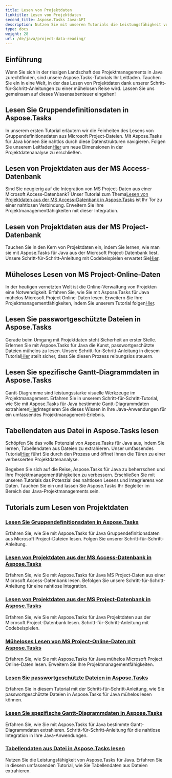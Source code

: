 ```yaml
---
title: Lesen von Projektdaten
linktitle: Lesen von Projektdaten
second_title: Aspose.Tasks Java-API
description: Nutzen Sie mit unseren Tutorials die Leistungsfähigkeit von Aspose.Tasks für Java! Meistern Sie die nahtlose Integration, vom Lesen von Gruppendefinitionen bis zum Extrahieren von Gantt-Diagrammdaten.
type: docs
weight: 28
url: /de/java/project-data-reading/
---
```

## Einführung
Wenn Sie sich in der riesigen Landschaft des Projektmanagements in Java zurechtfinden, sind unsere Aspose.Tasks-Tutorials Ihr Leitfaden. Tauchen Sie ein in eine Welt, in der das Lesen von Projektdaten dank unserer Schritt-für-Schritt-Anleitungen zu einer mühelosen Reise wird. Lassen Sie uns gemeinsam auf dieses Wissensabenteuer eingehen!

## Lesen Sie Gruppendefinitionsdaten in Aspose.Tasks
 In unserem ersten Tutorial erläutern wir die Feinheiten des Lesens von Gruppendefinitionsdaten aus Microsoft Project-Dateien. Mit Aspose.Tasks für Java können Sie nahtlos durch diese Datenstrukturen navigieren. Folgen Sie unserem Leitfaden[Hier](./read-group-definition/) um neue Dimensionen in der Projektdatenanalyse zu erschließen.

## Lesen von Projektdaten aus der MS Access-Datenbank
 Sind Sie neugierig auf die Integration von MS Project-Daten aus einer Microsoft Access-Datenbank? Unser Tutorial zum Thema[Lesen von Projektdaten aus der MS Access-Datenbank in Aspose.Tasks](./read-access-database/) ist Ihr Tor zu einer nahtlosen Verbindung. Erweitern Sie Ihre Projektmanagementfähigkeiten mit dieser Integration.

## Lesen von Projektdaten aus der MS Project-Datenbank
Tauchen Sie in den Kern von Projektdaten ein, indem Sie lernen, wie man sie mit Aspose.Tasks für Java aus der Microsoft Project-Datenbank liest. Unsere Schritt-für-Schritt-Anleitung mit Codebeispielen erwartet Sie[Hier](./read-project-database/).

## Müheloses Lesen von MS Project-Online-Daten
 In der heutigen vernetzten Welt ist die Online-Verwaltung von Projekten eine Notwendigkeit. Erfahren Sie, wie Sie mit Aspose.Tasks für Java mühelos Microsoft Project Online-Daten lesen. Erweitern Sie Ihre Projektmanagementfähigkeiten, indem Sie unserem Tutorial folgen[Hier](./read-project-online/).

## Lesen Sie passwortgeschützte Dateien in Aspose.Tasks
 Gerade beim Umgang mit Projektdaten steht Sicherheit an erster Stelle. Erlernen Sie mit Aspose.Tasks für Java die Kunst, passwortgeschützte Dateien mühelos zu lesen. Unsere Schritt-für-Schritt-Anleitung in diesem Tutorial[Hier](./read-password-protected/) stellt sicher, dass Sie diesen Prozess reibungslos steuern.

## Lesen Sie spezifische Gantt-Diagrammdaten in Aspose.Tasks
 Gantt-Diagramme sind leistungsstarke visuelle Werkzeuge im Projektmanagement. Erfahren Sie in unserem Schritt-für-Schritt-Tutorial, wie Sie mit Aspose.Tasks für Java bestimmte Gantt-Diagrammdaten extrahieren[Hier](./read-specific-gantt-chart-data/)Integrieren Sie dieses Wissen in Ihre Java-Anwendungen für ein umfassendes Projektmanagement-Erlebnis.

## Tabellendaten aus Datei in Aspose.Tasks lesen
 Schöpfen Sie das volle Potenzial von Aspose.Tasks für Java aus, indem Sie lernen, Tabellendaten aus Dateien zu extrahieren. Unser umfassendes Tutorial[Hier](./read-table-data/) führt Sie durch den Prozess und öffnet Ihnen die Türen zu einer verbesserten Projektdatenanalyse.

Begeben Sie sich auf die Reise, Aspose.Tasks für Java zu beherrschen und Ihre Projektmanagementfähigkeiten zu verbessern. Erschließen Sie mit unseren Tutorials das Potenzial des nahtlosen Lesens und Integrierens von Daten. Tauchen Sie ein und lassen Sie Aspose.Tasks Ihr Begleiter im Bereich des Java-Projektmanagements sein.

## Tutorials zum Lesen von Projektdaten
### [Lesen Sie Gruppendefinitionsdaten in Aspose.Tasks](./read-group-definition/)
Erfahren Sie, wie Sie mit Aspose.Tasks für Java Gruppendefinitionsdaten aus Microsoft Project-Dateien lesen. Folgen Sie unserer Schritt-für-Schritt-Anleitung.
### [Lesen von Projektdaten aus der MS Access-Datenbank in Aspose.Tasks](./read-access-database/)
Erfahren Sie, wie Sie mit Aspose.Tasks für Java MS Project-Daten aus einer Microsoft Access-Datenbank lesen. Befolgen Sie unsere Schritt-für-Schritt-Anleitung für eine nahtlose Integration.
### [Lesen von Projektdaten aus der MS Project-Datenbank in Aspose.Tasks](./read-project-database/)
Erfahren Sie, wie Sie mit Aspose.Tasks für Java Projektdaten aus der Microsoft Project-Datenbank lesen. Schritt-für-Schritt-Anleitung mit Codebeispielen.
### [Müheloses Lesen von MS Project-Online-Daten mit Aspose.Tasks](./read-project-online/)
Erfahren Sie, wie Sie mit Aspose.Tasks für Java mühelos Microsoft Project Online-Daten lesen. Erweitern Sie Ihre Projektmanagementfähigkeiten.
### [Lesen Sie passwortgeschützte Dateien in Aspose.Tasks](./read-password-protected/)
Erfahren Sie in diesem Tutorial mit der Schritt-für-Schritt-Anleitung, wie Sie passwortgeschützte Dateien in Aspose.Tasks für Java mühelos lesen können.
### [Lesen Sie spezifische Gantt-Diagrammdaten in Aspose.Tasks](./read-specific-gantt-chart-data/)
Erfahren Sie, wie Sie mit Aspose.Tasks für Java bestimmte Gantt-Diagrammdaten extrahieren. Schritt-für-Schritt-Anleitung für die nahtlose Integration in Ihre Java-Anwendungen.
### [Tabellendaten aus Datei in Aspose.Tasks lesen](./read-table-data/)
Nutzen Sie die Leistungsfähigkeit von Aspose.Tasks für Java. Erfahren Sie in diesem umfassenden Tutorial, wie Sie Tabellendaten aus Dateien extrahieren.
